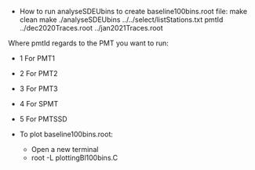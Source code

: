 * How to run analyseSDEUbins to create baseline100bins.root file:
make clean
make
./analyseSDEUbins ../../select/listStations.txt pmtId ../dec2020Traces.root ../jan2021Traces.root

Where pmtId regards to the PMT you want to run:
* 1 For PMT1
* 2 For PMT2
* 3 For PMT3
* 4 For SPMT
* 5 For PMTSSD


* To plot baseline100bins.root:
  - Open a new terminal
  - root -L plottingBl100bins.C 
